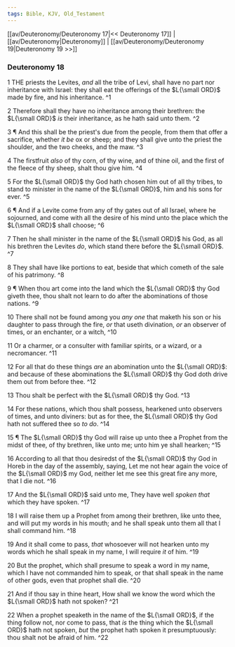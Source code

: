 ```yaml
---
tags: Bible, KJV, Old_Testament
---
```


[[av/Deuteronomy/Deuteronomy 17|<< Deuteronomy 17]] | [[av/Deuteronomy|Deuteronomy]] | [[av/Deuteronomy/Deuteronomy 19|Deuteronomy 19 >>]]

### Deuteronomy 18

1 THE priests the Levites, _and_ all the tribe of Levi, shall have no part nor inheritance with Israel: they shall eat the offerings of the $L{\small ORD}$ made by fire, and his inheritance. ^1

2 Therefore shall they have no inheritance among their brethren: the $L{\small ORD}$ _is_ their inheritance, as he hath said unto them. ^2

3 ¶ And this shall be the priest's due from the people, from them that offer a sacrifice, whether _it_ _be_ ox or sheep; and they shall give unto the priest the shoulder, and the two cheeks, and the maw. ^3

4 The firstfruit _also_ of thy corn, of thy wine, and of thine oil, and the first of the fleece of thy sheep, shalt thou give him. ^4

5 For the $L{\small ORD}$ thy God hath chosen him out of all thy tribes, to stand to minister in the name of the $L{\small ORD}$, him and his sons for ever. ^5

6 ¶ And if a Levite come from any of thy gates out of all Israel, where he sojourned, and come with all the desire of his mind unto the place which the $L{\small ORD}$ shall choose; ^6

7 Then he shall minister in the name of the $L{\small ORD}$ his God, as all his brethren the Levites _do_, which stand there before the $L{\small ORD}$. ^7

8 They shall have like portions to eat, beside that which cometh of the sale of his patrimony. ^8

9 ¶ When thou art come into the land which the $L{\small ORD}$ thy God giveth thee, thou shalt not learn to do after the abominations of those nations. ^9

10 There shall not be found among you _any_ _one_ that maketh his son or his daughter to pass through the fire, _or_ that useth divination, _or_ an observer of times, or an enchanter, or a witch, ^10

11 Or a charmer, or a consulter with familiar spirits, or a wizard, or a necromancer. ^11

12 For all that do these things _are_ an abomination unto the $L{\small ORD}$: and because of these abominations the $L{\small ORD}$ thy God doth drive them out from before thee. ^12

13 Thou shalt be perfect with the $L{\small ORD}$ thy God. ^13

14 For these nations, which thou shalt possess, hearkened unto observers of times, and unto diviners: but as for thee, the $L{\small ORD}$ thy God hath not suffered thee so _to_ _do_. ^14

15 ¶ The $L{\small ORD}$ thy God will raise up unto thee a Prophet from the midst of thee, of thy brethren, like unto me; unto him ye shall hearken; ^15

16 According to all that thou desiredst of the $L{\small ORD}$ thy God in Horeb in the day of the assembly, saying, Let me not hear again the voice of the $L{\small ORD}$ my God, neither let me see this great fire any more, that I die not. ^16

17 And the $L{\small ORD}$ said unto me, They have well _spoken_ _that_ which they have spoken. ^17

18 I will raise them up a Prophet from among their brethren, like unto thee, and will put my words in his mouth; and he shall speak unto them all that I shall command him. ^18

19 And it shall come to pass, _that_ whosoever will not hearken unto my words which he shall speak in my name, I will require _it_ of him. ^19

20 But the prophet, which shall presume to speak a word in my name, which I have not commanded him to speak, or that shall speak in the name of other gods, even that prophet shall die. ^20

21 And if thou say in thine heart, How shall we know the word which the $L{\small ORD}$ hath not spoken? ^21

22 When a prophet speaketh in the name of the $L{\small ORD}$, if the thing follow not, nor come to pass, that _is_ the thing which the $L{\small ORD}$ hath not spoken, _but_ the prophet hath spoken it presumptuously: thou shalt not be afraid of him. ^22
